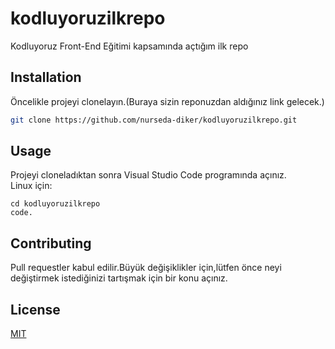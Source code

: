 # kodluyoruzilkrepo
Kodluyoruz Front-End Eğitimi kapsamında açtığım ilk repo
## Installation
Öncelikle projeyi clonelayın.(Buraya sizin reponuzdan aldığınız link gelecek.)<br>
```bash
git clone https://github.com/nurseda-diker/kodluyoruzilkrepo.git
```
## Usage
Projeyi cloneladıktan sonra Visual Studio Code programında açınız.<br>
Linux için:
```linux
cd kodluyoruzilkrepo
code.
```
## Contributing
Pull requestler kabul edilir.Büyük değişiklikler için,lütfen önce neyi değiştirmek istediğinizi tartışmak için bir konu açınız.
## License
[MIT](https://choosealicense.com/licenses/mit/)





